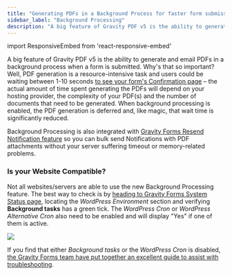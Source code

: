 ```yaml
---
title: "Generating PDFs in a Background Process for faster form submissions"
sidebar_label: "Background Processing"
description: "A big feature of Gravity PDF v5 is the ability to generate and email PDFs in a background process when a form is submitted. Why's that so important? Well, PDF generation is a resource intensive task and users could be waiting between 1-10 seconds to see your form's Confirmation page."
---
```


import ResponsiveEmbed from 'react-responsive-embed'

A big feature of Gravity PDF v5 is the ability to generate and email PDFs in a background process when a form is submitted. Why's that so important? Well, PDF generation is a resource-intensive task and users could be waiting between 1-10 seconds [to see your form's Confirmation page](https://docs.gravityforms.com/configuring-confirmations/) – the actual amount of time spent generating the PDFs will depend on your hosting provider, the complexity of your PDF(s) and the number of documents that need to be generated. When background processing is enabled, the PDF generation is deferred and, like magic, that wait time is significantly reduced. 

<ResponsiveEmbed src="https://www.youtube.com/embed/BbhVfv2AD0M" />

Background Processing is also integrated with [Gravity Forms Resend Notification feature](https://docs.gravityforms.com/resend-notifications/) so you can bulk send Notifications with PDF attachments without your server suffering timeout or memory-related problems.

### Is your Website Compatible?

Not all websites/servers are able to use the new Background Processing feature. The best way to check is by [heading to Gravity Forms System Status page](https://docs.gravityforms.com/checking-environment-details/), locating the *WordPress Environment* section and verifying **Background tasks** has a green tick. The *WordPress Cron* or *WordPress Alternative Cron* also need to be enabled and will display "Yes" if one of them is active. 

![](https://resources.gravitypdf.com/uploads/2018/09/background-tasks.png)

If you find that either *Background tasks* or the *WordPress Cron* is disabled, [the Gravity Forms team have put together an excellent guide to assist with troubleshooting](https://docs.gravityforms.com/troubleshooting-background-issues/#admin-ajax-request-fails).
